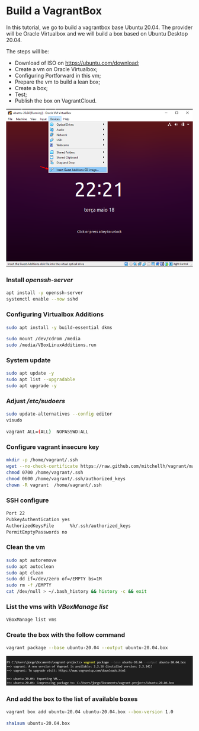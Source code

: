 # Build a VagrantBox

In this tutorial, we go to build a vagrantbox base Ubuntu 20.04. The provider will be Oracle Virtualbox and we will build a box based on Ubuntu Desktop 20.04.

The steps will be:
- Download of ISO on https://ubuntu.com/download;
- Create a vm on Oracle Virtualbox;
- Configuring Portforward in this vm;
- Prepare the vm to build a lean box;
- Create a box;
- Test;
- Publish the box on VagrantCloud.


![Image](img/vboxadditions.png)

### Install *openssh-server*
```bash
apt install -y openssh-server
systemctl enable --now sshd
```

### Configuring Virtualbox Additions
```bash
sudo apt install -y build-essential dkms
```

```bash
sudo mount /dev/cdrom /media
sudo /media/VBoxLinuxAdditions.run
```

### System update
```bash
sudo apt update -y
sudo apt list --upgradable
sudo apt upgrade -y
```

### Adjust */etc/sudoers*
```bash
sudo update-alternatives --config editor
visudo
```

```bash
vagrant ALL=(ALL)  NOPASSWD:ALL
```

### Configure vagrant insecure key
```bash
mkdir -p /home/vagrant/.ssh
wget --no-check-certificate https://raw.github.com/mitchellh/vagrant/master/keys/vagrant.pub -O /home/vagrant/.ssh/authorized_keys
chmod 0700 /home/vagrant/.ssh
chmod 0600 /home/vagrant/.ssh/authorized_keys
chown -R vagrant  /home/vagrant/.ssh
```

### SSH configure
```bash
Port 22
PubkeyAuthentication yes
AuthorizedKeysFile      %h/.ssh/authorized_keys
PermitEmptyPasswords no
```

### Clean the vm
```bash
sudo apt autoremove
sudo apt autoclean
sudo apt clean
sudo dd if=/dev/zero of=/EMPTY bs=1M
sudo rm -f /EMPTY
cat /dev/null > ~/.bash_history && history -c && exit
```

### List the vms with *VBoxManage list*
```bash
VBoxManage list vms
```

### Create the box with the follow command
```bash
vagrant package --base ubuntu-20.04 --output ubuntu-20.04.box
```
![Image](img/vagrant_package_basebox.png)

### And add the box to the list of available boxes
```bash
vagrant box add ubuntu-20.04 ubuntu-20.04.box --box-version 1.0
```

```bash
sha1sum ubuntu-20.04.box
```